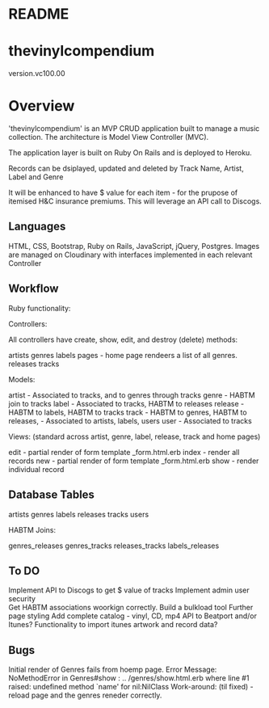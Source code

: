 # README

thevinylcompendium 
======================================================================
version.vc100.00

# Overview

'thevinylcompendium' is an MVP CRUD application built to manage a music collection. 
The architecture is Model View Controller (MVC).


The application layer is built on Ruby On Rails and is deployed to Heroku.

Records can be dsiplayed, updated and deleted by Track Name, Artist, Label and Genre

It will be enhanced to have $ value for each item  - for the prupose of itemised H&C insurance
premiums. This will leverage an API call to Discogs.

## __Languages__ 

HTML, CSS, Bootstrap, Ruby on Rails, JavaScript, jQuery, Postgres. 
Images are managed on Cloudinary with interfaces implemented in each relevant Controller


## __Workflow__ 

Ruby functionality:


Controllers: 

All controllers have create, show, edit, and destroy (delete) methods: 

artists
genres
labels
pages - home page rendeers a list of all genres.
releases
tracks

Models:

artist      - Associated to tracks, and to genres through tracks
genre       - HABTM join to tracks
label       - Associated to tracks, HABTM to releases
release     - HABTM to labels, HABTM to tracks
track       - HABTM to genres, HABTM to releases, - Associated to artists, labels, users
user        - Associated to tracks

Views:  (standard across artist, genre, label, release, track and home pages)

edit        - partial render of form template _form.html.erb
index       - render all records 
new         - partial render of form template _form.html.erb
show        - render individual record

## __Database Tables__

artists
genres
labels
releases
tracks
users

HABTM Joins:

genres_releases
genres_tracks
releases_tracks
labels_releases

## To DO
Implement API to Discogs to get $ value of tracks
Implement admin user security  
Get HABTM associations woorkign correctly.
Build a bulkload tool
Further page styling
Add complete catalog  - vinyl, CD, mp4 
API to Beatport and/or Itunes? 
Functionality to import itunes artwork and record data? 

## Bugs
Initial render of Genres fails from hoemp page. 
Error Message: NoMethodError in Genres#show : .. /genres/show.html.erb where line #1 raised: undefined method `name' for nil:NilClass
Work-around:   (til fixed) - reload page and the genres reneder correctly.
